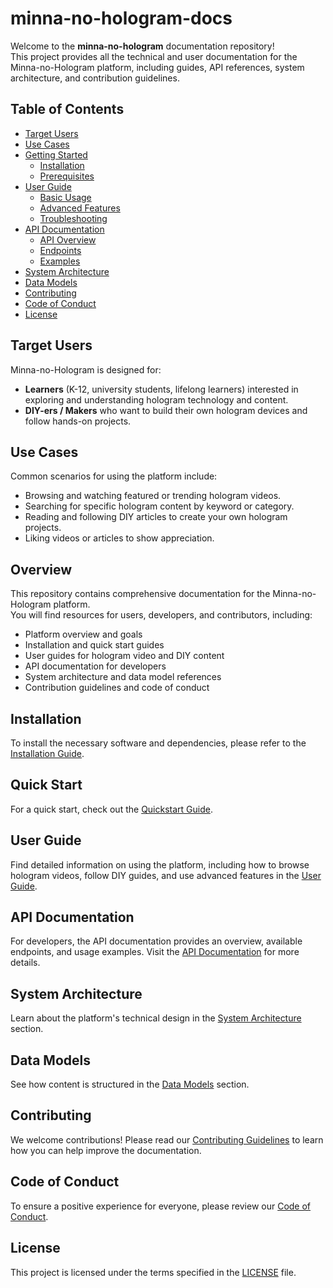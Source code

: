 # minna-no-hologram-docs

Welcome to the **minna-no-hologram** documentation repository!  
This project provides all the technical and user documentation for the Minna-no-Hologram platform, including guides, API references, system architecture, and contribution guidelines.

## Table of Contents

- [Target Users](#target-users)
- [Use Cases](#use-cases)
- [Getting Started](docs/getting-started/quickstart.md)
  - [Installation](docs/getting-started/installation.md)
  - [Prerequisites](docs/getting-started/prerequisites.md)
- [User Guide](docs/user-guide/basic-usage.md)
  - [Basic Usage](docs/user-guide/basic-usage.md)
  - [Advanced Features](docs/user-guide/advanced-features.md)
  - [Troubleshooting](docs/user-guide/troubleshooting.md)
- [API Documentation](docs/api/overview.md)
  - [API Overview](docs/api/overview.md)
  - [Endpoints](docs/api/endpoints.md)
  - [Examples](docs/api/examples.md)
- [System Architecture](architecture/system-diagram.md)
- [Data Models](data-models/video.md)
- [Contributing](.github/CONTRIBUTING.md)
- [Code of Conduct](CODE_OF_CONDUCT.md)
- [License](LICENSE)

## Target Users

Minna-no-Hologram is designed for:

- **Learners** (K-12, university students, lifelong learners) interested in exploring and understanding hologram technology and content.
- **DIY-ers / Makers** who want to build their own hologram devices and follow hands-on projects.

## Use Cases

Common scenarios for using the platform include:

- Browsing and watching featured or trending hologram videos.
- Searching for specific hologram content by keyword or category.
- Reading and following DIY articles to create your own hologram projects.
- Liking videos or articles to show appreciation.

## Overview

This repository contains comprehensive documentation for the Minna-no-Hologram platform.  
You will find resources for users, developers, and contributors, including:

- Platform overview and goals
- Installation and quick start guides
- User guides for hologram video and DIY content
- API documentation for developers
- System architecture and data model references
- Contribution guidelines and code of conduct

## Installation

To install the necessary software and dependencies, please refer to the [Installation Guide](docs/getting-started/installation.md).

## Quick Start

For a quick start, check out the [Quickstart Guide](docs/getting-started/quickstart.md).

## User Guide

Find detailed information on using the platform, including how to browse hologram videos, follow DIY guides, and use advanced features in the [User Guide](docs/user-guide/basic-usage.md).

## API Documentation

For developers, the API documentation provides an overview, available endpoints, and usage examples. Visit the [API Documentation](docs/api/overview.md) for more details.

## System Architecture

Learn about the platform's technical design in the [System Architecture](architecture/system-diagram.md) section.

## Data Models

See how content is structured in the [Data Models](data-models/video.md) section.

## Contributing

We welcome contributions! Please read our [Contributing Guidelines](.github/CONTRIBUTING.md) to learn how you can help improve the documentation.

## Code of Conduct

To ensure a positive experience for everyone, please review our [Code of Conduct](CODE_OF_CONDUCT.md).

## License

This project is licensed under the terms specified in the [LICENSE](LICENSE) file.